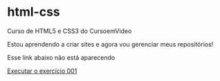 # html-css
 Curso de HTML5 e CSS3 do CursoemVideo

Estou aprendendo a criar sites e agora vou gerenciar meus repositórios!

Esse link abaixo não está aparecendo 

<a href="https://gahbiz.github.io/html-css/exercicios/módulo 1/ex001/index.html">Executar o exercício 001</a>